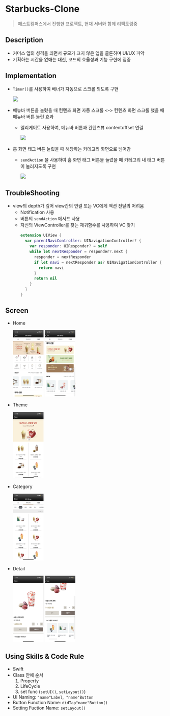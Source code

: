 # Starbucks-Clone
> 패스트캠퍼스에서 진행한 프로젝트, 현재 서버와 함께 리팩토링중

## Description

- 커머스 앱의 성격을 띄면서 규모가 크지 않은 앱을 클론하며 UI/UX 파악
- 기획하는 시간을 없애는 대신, 코드의 효율성과 기능 구현에 집중

## Implementation

- `Timer()`를 사용하여 배너가 자동으로 스크롤 되도록 구현

  <p>
    <img src = "gif/bannerScroll.gif" width="20%">
  </p>

- 메뉴바 버튼을 눌렀을 때 컨텐츠 화면 자동 스크롤 <-> 컨텐츠 화면 스크롤 했을 때 메뉴바 버튼 눌린 효과
  
  - 델리게이트 사용하여, 메뉴바 버튼과 컨텐츠뷰 contentoffset 연결
  
    <p>
      <img src = "gif/menuScroll.gif" width="20%">
    </p>
  
- 홈 화면 태그 버튼 눌렀을 때 해당하는 카테고리 화면으로 넘어감
  - `sendAction` 을 사용하여 홈 화면 태그 버튼을 눌렀을 때 카테고리 내 태그 버튼이 눌러지도록 구현
  
    <p>
      <img src = "gif/buttonScroll.gif" width="20%">
    </p>
  
## TroubleShooting 
- view의 depth가 깊어 view간의 연결 또는 VC에게 액션 전달의 어려움
  - Notification 사용
  - 버튼의 `sendAction` 메서드 사용
  - 자신의 ViewController를 찾는 재귀함수를 사용하여 VC 찾기
    ```swift
    extension UIView {
      var parentNaviController: UINavigationController? {
        var responder: UIResponder? = self
        while let nextResponder = responder?.next {
          responder = nextResponder
          if let navi = nextResponder as? UINavigationController {
            return navi
          }
          return nil
        }
      }
    }
    ```

## Screen

- Home

  <p>
    <img src = "gif/home1.PNG" width="20%">
    <img src = "gif/home2.PNG" width="20%">
  </p>

  

- Theme

  <p>
    <img src = "gif/theme.PNG" width="20%">
  </p>

- Category

  <p>
    <img src = "gif/category.PNG" width="20%">
  </p>

- Detail

  <p>
    <img src = "gif/detail1.PNG" width="20%">
    <img src = "gif/detail2.PNG" width="20%">
  </p>


## Using Skills & Code Rule

- Swift
- Class 안에 순서
  1. Property
  2. LifeCycle
  3. set func (`setUI()`, `setLayout()`)
- UI Naming: `"name"Label`,` "name"Button`
- Button Function Name: `didTap"name"Button()`
- Setting Fuction Name: `setLayout()`
